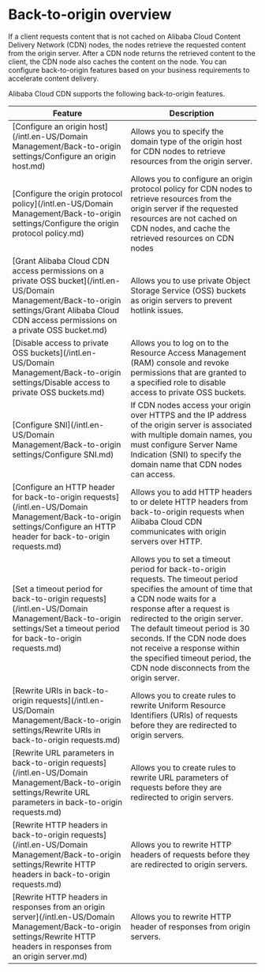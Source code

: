 # Back-to-origin overview

If a client requests content that is not cached on Alibaba Cloud Content Delivery Network \(CDN\) nodes, the nodes retrieve the requested content from the origin server. After a CDN node returns the retrieved content to the client, the CDN node also caches the content on the node. You can configure back-to-origin features based on your business requirements to accelerate content delivery.

Alibaba Cloud CDN supports the following back-to-origin features.

|Feature|Description|
|-------|-----------|
|[Configure an origin host](/intl.en-US/Domain Management/Back-to-origin settings/Configure an origin host.md)|Allows you to specify the domain type of the origin host for CDN nodes to retrieve resources from the origin server.|
|[Configure the origin protocol policy](/intl.en-US/Domain Management/Back-to-origin settings/Configure the origin protocol policy.md)|Allows you to configure an origin protocol policy for CDN nodes to retrieve resources from the origin server if the requested resources are not cached on CDN nodes, and cache the retrieved resources on CDN nodes|
|[Grant Alibaba Cloud CDN access permissions on a private OSS bucket](/intl.en-US/Domain Management/Back-to-origin settings/Grant Alibaba Cloud CDN access permissions on a private OSS bucket.md)|Allows you to use private Object Storage Service \(OSS\) buckets as origin servers to prevent hotlink issues.|
|[Disable access to private OSS buckets](/intl.en-US/Domain Management/Back-to-origin settings/Disable access to private OSS buckets.md)|Allows you to log on to the Resource Access Management \(RAM\) console and revoke permissions that are granted to a specified role to disable access to private OSS buckets.|
|[Configure SNI](/intl.en-US/Domain Management/Back-to-origin settings/Configure SNI.md)|If CDN nodes access your origin over HTTPS and the IP address of the origin server is associated with multiple domain names, you must configure Server Name Indication \(SNI\) to specify the domain name that CDN nodes can access.|
|[Configure an HTTP header for back-to-origin requests](/intl.en-US/Domain Management/Back-to-origin settings/Configure an HTTP header for back-to-origin requests.md)|Allows you to add HTTP headers to or delete HTTP headers from back-to-origin requests when Alibaba Cloud CDN communicates with origin servers over HTTP.|
|[Set a timeout period for back-to-origin requests](/intl.en-US/Domain Management/Back-to-origin settings/Set a timeout period for back-to-origin requests.md)|Allows you to set a timeout period for back-to-origin requests. The timeout period specifies the amount of time that a CDN node waits for a response after a request is redirected to the origin server. The default timeout period is 30 seconds. If the CDN node does not receive a response within the specified timeout period, the CDN node disconnects from the origin server.|
|[Rewrite URIs in back-to-origin requests](/intl.en-US/Domain Management/Back-to-origin settings/Rewrite URIs in back-to-origin requests.md)|Allows you to create rules to rewrite Uniform Resource Identifiers \(URIs\) of requests before they are redirected to origin servers.|
|[Rewrite URL parameters in back-to-origin requests](/intl.en-US/Domain Management/Back-to-origin settings/Rewrite URL parameters in back-to-origin requests.md)|Allows you to create rules to rewrite URL parameters of requests before they are redirected to origin servers.|
|[Rewrite HTTP headers in back-to-origin requests](/intl.en-US/Domain Management/Back-to-origin settings/Rewrite HTTP headers in back-to-origin requests.md)|Allows you to rewrite HTTP headers of requests before they are redirected to origin servers.|
|[Rewrite HTTP headers in responses from an origin server](/intl.en-US/Domain Management/Back-to-origin settings/Rewrite HTTP headers in responses from an origin server.md)|Allows you to rewrite HTTP header of responses from origin servers.|

